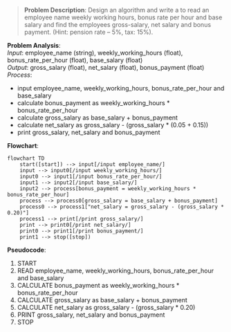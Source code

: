 > **Problem Description**: Design an algorithm and write a to read an employee name weekly working hours, bonus rate per hour and
> base salary and find the employees gross-salary, net salary and bonus payment. (Hint: pension rate – 5%, tax: 15%).

**Problem Analysis**:  
*Input*: employee_name (string), weekly_working_hours (float), bonus_rate_per_hour (float), base_salary (float)  
*Output*: gross_salary (float), net_salary (float), bonus_payment (float)  
*Process*:
- input employee_name, weekly_working_hours, bonus_rate_per_hour and base_salary
- calculate bonus_payment as weekly_working_hours * bonus_rate_per_hour
- calculate gross_salary as base_salary + bonus_payment
- calculate net_salary as gross_salary - (gross_salary * (0.05 + 0.15))
- print gross_salary, net_salary and bonus_payment

**Flowchart**:

```mermaid
flowchart TD
    start([start]) --> input[/input employee_name/]
    input --> input0[/input weekly_working_hours/]
    input0 --> input1[/input bonus_rate_per_hour/]
    input1 --> input2[/input base_salary/]
    input2 --> process[bonus_payment = weekly_working_hours * bonus_rate_per_hour]
    process --> process0[gross_salary = base_salary + bonus_payment]
    process0 --> process1["net_salary = gross_salary - (gross_salary * 0.20)"]
    process1 --> print[/print gross_salary/]
    print --> print0[/print net_salary/]
    print0 --> print1[/print bonus_payment/]
    print1 --> stop([stop])
```

**Pseudocode**:
1. START
2. READ employee_name, weekly_working_hours, bonus_rate_per_hour and base_salary
3. CALCULATE bonus_payment as weekly_working_hours * bonus_rate_per_hour
4. CALCULATE gross_salary as base_salary + bonus_payment
5. CALCULATE net_salary as gross_salary - (gross_salary * 0.20)
6. PRINT gross_salary, net_salary and bonus_payment
7. STOP

